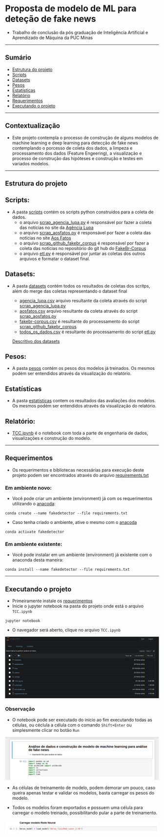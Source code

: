 # Proposta de modelo de ML para deteção de fake news

- Trabalho de conclusão da pós graduação de Inteligência Artificial e Aprendizado de Máquina da PUC Minas 

---

## Sumário
- [Estrutura do projeto](#est)
- [Scripts](#scp)
- [Datasets](#data)
- [Pesos](#pesos)
- [Estatísticas](#est)
- [Relatório](#rel)
- [Requerimentos](#req)
- [Executando o projeto](#exec)

---

##  <a name="cont">Contextualização</a>

- Este projeto contempla o processo de construção de alguns modelos de machine learning e deep learning para detecção de fake news contemplando o porcesso de coleta dos dados, a limpeza e processamento dos dados (Feature Engeering), a visualização e processo de construção das hipóteses e construção e testes em variados modelos.

---
## <a name="est">Estrutura do projeto</a>

##  <a name="scp">Scripts:</a>
- A pasta [scripts](https://github.com/tiuwill/tcc-fake-news-ai-detector/tree/main/scritps) contém os scripts python construídos para a coleta de dados.
    - o arquivo [scrap_agencia_lupa.py](https://github.com/tiuwill/tcc-fake-news-ai-detector/blob/main/scritps/scrap_agencia_lupa.py) é responsável por fazer a coleta das notícias no site da [Agência Lupa](https://piaui.folha.uol.com.br/lupa/)
    - o arquivo [scrap_aosfatos.py](https://github.com/tiuwill/tcc-fake-news-ai-detector/blob/main/scritps/scrap_aosfatos.py) é responsável por fazer a coleta das notícias no site [Aos Fatos](https://www.aosfatos.org/)
    - o arquivo [scrap_github_fakebr_corpus](https://github.com/tiuwill/tcc-fake-news-ai-detector/blob/main/scritps/scrap_github_fakebr_corpus.py) é responsável por fazer a coleta das notícias no repositório do git hub do [FakeBr-Corpus](https://github.com/roneysco/Fake.br-Corpus)
    - o arquivo [etl.py](https://github.com/tiuwill/tcc-fake-news-ai-detector/blob/main/scritps/etl.py) é responsável por juntar as coletas dos outros arquivos e formatar o dataset final.

## <a name="data">Datasets:</a>

- A pasta [datasets](https://github.com/tiuwill/tcc-fake-news-ai-detector/tree/main/datasets) contém todos os resultados de coletas dos scritps, além do merge das coletas representando o dataset final
    - [agencia_lupa.csv](https://github.com/tiuwill/tcc-fake-news-ai-detector/blob/main/datasets/agencia_lupa.csv) arquivo resultante da coleta através do script [scrap_agencia_lupa.py](https://github.com/tiuwill/tcc-fake-news-ai-detector/blob/main/scritps/scrap_agencia_lupa.py) 
    - [aosfatos.csv](https://github.com/tiuwill/tcc-fake-news-ai-detector/blob/main/datasets/aosfatos.csv) arquivo resultante da coleta através do script  [scrap_aosfatos.py](https://github.com/tiuwill/tcc-fake-news-ai-detector/blob/main/scritps/scrap_aosfatos.py)
    - [fakebr-corpus.csv](https://github.com/tiuwill/tcc-fake-news-ai-detector/blob/main/datasets/fakebr-corpus.csv) é resultante do processamento do script [scrap_github_fakebr_corpus](https://github.com/tiuwill/tcc-fake-news-ai-detector/blob/main/scritps/scrap_github_fakebr_corpus.py)
    - [todos_os_dados.csv](https://github.com/tiuwill/tcc-fake-news-ai-detector/blob/main/datasets/todos_os_dados.csv) é resultante do processamento do script [etl.py](https://github.com/tiuwill/tcc-fake-news-ai-detector/blob/main/scritps/etl.py)

    [Descritivo dos datasets](https://github.com/tiuwill/tcc-fake-news-ai-detector/blob/main/Dataset_Description.md)


## <a name="pesos">Pesos:</a>
- A pasta [pesos](https://github.com/tiuwill/tcc-fake-news-ai-detector/tree/main/pesos) contém os pesos dos modelos já treinados. Os mesmos podém ser entendidos através da visualização do relatório.

## <a name="est">Estatísticas</a>
- A pasta [estatisticas](https://github.com/tiuwill/tcc-fake-news-ai-detector/tree/main/estatisticas) contem os resultados das avaliações dos modelos. Os mesmos podém ser entendidos através da visualização do relatório.

## <a name="rel">Relatório:</a>
- [TCC.ipynb](https://github.com/tiuwill/tcc-fake-news-ai-detector/blob/main/TCC%20Final.ipynb) é o notebook com toda a parte de engenharia de dados, visualizações e construção do modelo.
----
## <a name="req">Requerimentos</a>

- Os requerimentos e bibliotecas necessárias para execução deste projeto podem ser encontrados através do arquivo [requirements.txt](https://github.com/tiuwill/tcc-fake-news-ai-detector/blob/main/requirements.txt)

### Em ambiente novo:
- Você pode criar um ambiente (environment) já com os requerimentos utilizando o [anacoda](https://www.anaconda.com/):
```
conda create --name fakedetector --file requirements.txt
```

- Caso tenha criado o ambiente, ative o mesmo com o [anacoda](https://www.anaconda.com/)

```
conda activate fakedetector
```

### Em ambiente existente:

- Você pode instalar em um ambiente (environment) já existente com o anaconda desta maneira:
```
conda install --name fakedetector --file requirements.txt
```

---- 

## <a name="exec">Executando o projeto</a>

- Primeiramente instale os [requerimentos](#req)
- Inicie o jupyter notebook na pasta do projeto onde está o arquivo `TCC.ipynb`

```
jupyter notebook
```


- O navegador será aberto, clique no arquivo `TCC.ipynb`

![jupyter](img/jupyter.png)

### Observação

- O notebook pode ser executado do início ao fim executando todas as células, ou céclula a célula com o comando `Shift+Enter` ou simplesmente clicar no botão `Run`


![jupyter](img/jupytercel.png)

- As células de treinamento de modelo, podem demorar um pouco, caso queira apenas testar e validar os modelos, basta carregar os pesos do modelo.

- Todos os modelos foram exportados e possuem uma célula para carregar o modelo treinado, possibilitando pular a parte de treinamento.

![jupyter](img/import.png)
